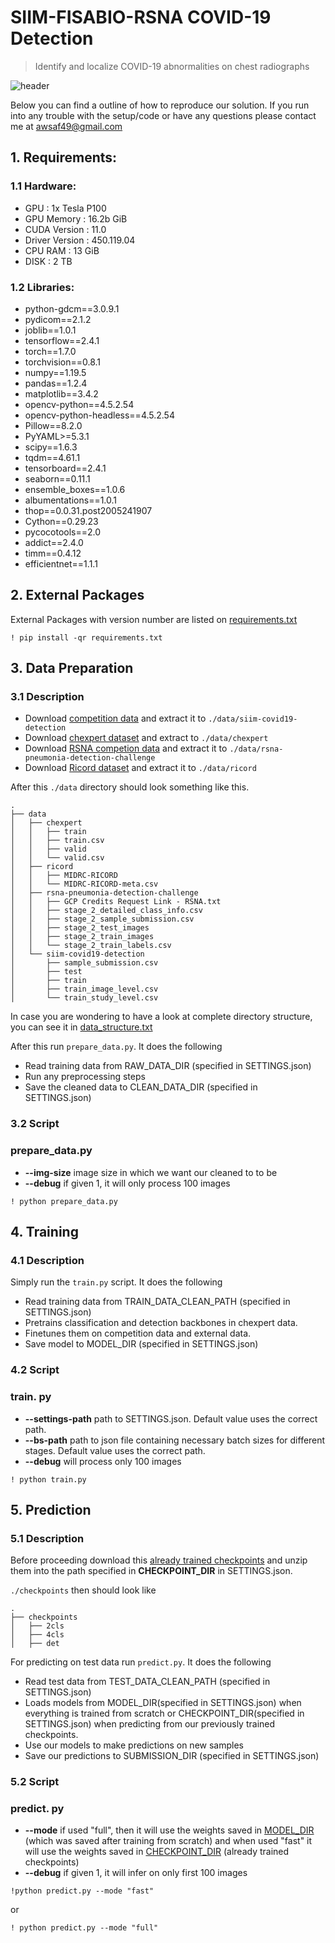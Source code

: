 # SIIM-FISABIO-RSNA COVID-19 Detection
> Identify and localize COVID-19 abnormalities on chest radiographs

![header](https://user-images.githubusercontent.com/36858976/119347450-5c669680-bcbd-11eb-97bd-f6d666b59cda.png)

Below you can find a outline of how to reproduce our solution.
If you run into any trouble with the setup/code or have any questions please contact me at awsaf49@gmail.com

## 1. Requirements:

### 1.1 Hardware:
* GPU : 1x Tesla P100
* GPU Memory : 16.2b GiB
* CUDA Version : 11.0
* Driver Version : 450.119.04
* CPU RAM : 13 GiB
* DISK : 2 TB

### 1.2 Libraries:

- python-gdcm==3.0.9.1
- pydicom==2.1.2
- joblib==1.0.1
- tensorflow==2.4.1
- torch==1.7.0
- torchvision==0.8.1
- numpy==1.19.5
- pandas==1.2.4
- matplotlib==3.4.2
- opencv-python==4.5.2.54
- opencv-python-headless==4.5.2.54
- Pillow==8.2.0
- PyYAML>=5.3.1
- scipy==1.6.3
- tqdm==4.61.1
- tensorboard==2.4.1
- seaborn==0.11.1
- ensemble_boxes==1.0.6
- albumentations==1.0.1
- thop==0.0.31.post2005241907
- Cython==0.29.23  
- pycocotools==2.0
- addict==2.4.0
- timm==0.4.12
- efficientnet==1.1.1

## 2. External Packages
External Packages with version number are listed on [requirements.txt](https://github.com/awsaf49/sfr-covid19-detection/blob/main/requirements.txt)

```
! pip install -qr requirements.txt
```

## 3. Data Preparation
### 3.1 Description
- Download [competition data](https://www.kaggle.com/c/siim-covid19-detection/data) and extract it to `./data/siim-covid19-detection`
- Download [chexpert dataset](https://us13.mailchimp.com/mctx/clicks?url=http%3A%2F%2Fdownload.cs.stanford.edu%2Fdeep%2FCheXpert-v1.0.zip&h=bb5d97db389ae3d2a319d4f78d1f3205c97a22ddb7f4ed59d0dc08db0a4383a2&v=1&xid=da3b9def78&uid=55365305&pool=contact_facing&subject=CheXpert-v1.0%3A+Subscription+Confirmed) and extract to `./data/chexpert`
- Download [RSNA competion data](https://www.kaggle.com/c/rsna-pneumonia-detection-challenge/data) and extract it to `./data/rsna-pneumonia-detection-challenge`
- Download [Ricord dataset](https://www.kaggle.com/raddar/ricord-covid19-xray-positive-tests) and extract it to `./data/ricord`

After this `./data` directory should look something like this.
```
.
├── data
│   ├── chexpert
│   │   ├── train
│   │   ├── train.csv
│   │   ├── valid
│   │   └── valid.csv
│   ├── ricord
│   │   ├── MIDRC-RICORD
│   │   └── MIDRC-RICORD-meta.csv
│   ├── rsna-pneumonia-detection-challenge
│   │   ├── GCP Credits Request Link - RSNA.txt
│   │   ├── stage_2_detailed_class_info.csv
│   │   ├── stage_2_sample_submission.csv
│   │   ├── stage_2_test_images
│   │   ├── stage_2_train_images
│   │   └── stage_2_train_labels.csv
│   └── siim-covid19-detection
│       ├── sample_submission.csv
│       ├── test
│       ├── train
│       ├── train_image_level.csv
│       └── train_study_level.csv
```

In case you are wondering to have a look at complete directory structure, you can see it in [data_structure.txt](https://github.com/awsaf49/sfr-covid19-detection/blob/main/data_structure.txt)

After this run `prepare_data.py`. It does the following
- Read training data from RAW_DATA_DIR (specified in SETTINGS.json)
- Run any preprocessing steps
- Save the cleaned data to CLEAN_DATA_DIR (specified in SETTINGS.json)
### 3.2 Script
### prepare_data.py
- **--img-size** image size in which we want our cleaned to to be
- **--debug** if given 1, it will only process 100 images
```
! python prepare_data.py 
```


## 4. Training
### 4.1 Description
Simply run the `train.py` script. It does the following
- Read training data from TRAIN_DATA_CLEAN_PATH (specified in SETTINGS.json)
- Pretrains classification and detection backbones in chexpert data.
- Finetunes them on competition data and external data.
- Save model to MODEL_DIR (specified in SETTINGS.json)

### 4.2 Script
### train. py
- **--settings-path** path to SETTINGS.json. Default value uses the correct path.
- **--bs-path** path to json file containing necessary batch sizes for different stages. Default value uses the correct path.
- **--debug** will process only 100 images
```
! python train.py
```

## 5. Prediction
### 5.1 Description
Before proceeding download this [already trained checkpoints](https://www.kaggle.com/dataset/d5bb61630644beae6821f07e4be4b9cfb643550521f9ddec244b6c41c742a053) and unzip them into the path specified in **CHECKPOINT_DIR** in SETTINGS.json.

`./checkpoints` then should look like
```
.
├── checkpoints
│   ├── 2cls
│   ├── 4cls
│   ├── det
```

For predicting on test data run `predict.py`. It does the following
- Read test data from TEST_DATA_CLEAN_PATH (specified in SETTINGS.json)
- Loads models from MODEL_DIR(specified in SETTINGS.json) when everything is trained from scratch or CHECKPOINT_DIR(specified in SETTINGS.json) when predicting from our previously trained checkpoints.
- Use our models to make predictions on new samples
- Save our predictions to SUBMISSION_DIR (specified in SETTINGS.json)

### 5.2 Script
### predict. py 
- **--mode** if used "full", then it will use the weights saved in [MODEL_DIR](https://github.com/awsaf49/sfr-covid19-detection/tree/main/models) (which was saved after training from scratch) and when used "fast" it will use the weights saved in [CHECKPOINT_DIR](https://github.com/awsaf49/sfr-covid19-detection/tree/main/checkpoints) (already trained checkpoints)
- **--debug** if given 1, it will infer on only first 100 images

```
!python predict.py --mode "fast"
```
or
```
! python predict.py --mode "full"
``` 



<!-- 
## External Dataset:
* chexpert : [CheXpert-v1.0 Original (~439G)](https://us13.mailchimp.com/mctx/clicks?url=http%3A%2F%2Fdownload.cs.stanford.edu%2Fdeep%2FCheXpert-v1.0.zip&h=bb5d97db389ae3d2a319d4f78d1f3205c97a22ddb7f4ed59d0dc08db0a4383a2&v=1&xid=da3b9def78&uid=55365305&pool=contact_facing&subject=CheXpert-v1.0%3A+Subscription+Confirmed)
* rsna     : [RSNA Pneumonia Detection Challenge](https://www.kaggle.com/c/rsna-pneumonia-detection-challenge/data)
* ricord   : [RICORD COVID-19 X-ray positive tests](https://www.kaggle.com/raddar/ricord-covid19-xray-positive-tests) -->
